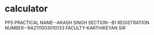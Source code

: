 # calculator
PPS  PRACTICAL
NAME--AKASH SINGH
SECTION--B1
REGISTRATION NUMBER--RA2111003010133
FACULTY-KARTHIKEYAN SIR
